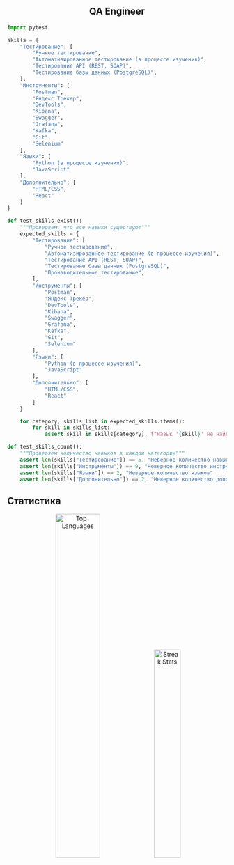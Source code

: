 ## <div align="center">QA Engineer</div>

```python
import pytest

skills = {
    "Тестирование": [
        "Ручное тестирование",
        "Автоматизированное тестирование (в процессе изучения)",
        "Тестирование API (REST, SOAP)",
        "Тестирование базы данных (PostgreSQL)",
    ],
    "Инструменты": [
        "Postman",
        "Яндекс Трекер",
        "DevTools",
        "Kibana",
        "Swagger",
        "Grafana",
        "Kafka",
        "Git",
        "Selenium"
    ],
    "Языки": [
        "Python (в процессе изучения)",
        "JavaScript"
    ],
    "Дополнительно": [
        "HTML/CSS",
        "React"
    ]
}

def test_skills_exist():
    """Проверяем, что все навыки существуют"""
    expected_skills = {
        "Тестирование": [
            "Ручное тестирование", 
            "Автоматизированное тестирование (в процессе изучения)", 
            "Тестирование API (REST, SOAP)",
            "Тестирование базы данных (PostgreSQL)",
            "Производительное тестирование",
        ],
        "Инструменты": [
            "Postman", 
            "Яндекс Трекер", 
            "DevTools", 
            "Kibana", 
            "Swagger", 
            "Grafana", 
            "Kafka",
            "Git",
            "Selenium"
        ],
        "Языки": [
            "Python (в процессе изучения)", 
            "JavaScript"
        ],
        "Дополнительно": [
            "HTML/CSS", 
            "React"
        ]
    }

    for category, skills_list in expected_skills.items():
        for skill in skills_list:
            assert skill in skills[category], f"Навык '{skill}' не найден в категории '{category}'"

def test_skills_count():
    """Проверяем количество навыков в каждой категории"""
    assert len(skills["Тестирование"]) == 5, "Неверное количество навыков в тестировании"
    assert len(skills["Инструменты"]) == 9, "Неверное количество инструментов"
    assert len(skills["Языки"]) == 2, "Неверное количество языков"
    assert len(skills["Дополнительно"]) == 2, "Неверное количество дополнительных знаний"
```

## Статистика

<p align="center">
  <img src="https://github-readme-stats.vercel.app/api/top-langs/?username=wleha1&theme=dark&show_icons=true&hide_border=true&layout=compact" alt="Top Languages" width="45%" />
  <img src="https://github-readme-streak-stats.herokuapp.com/?user=wleha1&theme=dark&hide_border=true" alt="Streak Stats" width="35%" />
</p>
